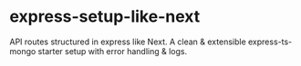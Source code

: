 # express-setup-like-next

API routes structured in express like Next. A clean & extensible express-ts-mongo starter setup with error handling & logs.
